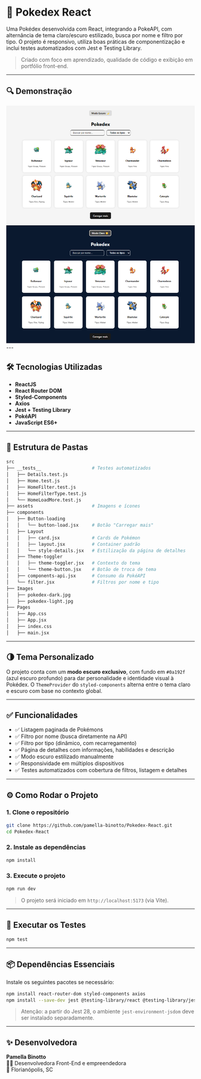 # 📘 Pokedex React

Uma Pokédex desenvolvida com React, integrando a PokeAPI, com alternância de tema claro/escuro estilizado, busca por nome e filtro por tipo. O projeto é responsivo, utiliza boas práticas de componentização e inclui testes automatizados com Jest e Testing Library.

> Criado com foco em aprendizado, qualidade de código e exibição em portfólio front-end.

---

## 🔍 Demonstração

<img src="./src/images/pokedex-light.png" alt="layout no modo claro"/>
<img src="./src/images/pokedex-dark.png" alt="layout no modo escuro"/>
---

## 🛠️ Tecnologias Utilizadas

- **ReactJS**
- **React Router DOM**
- **Styled-Components**
- **Axios**
- **Jest + Testing Library**
- **PokéAPI**
- **JavaScript ES6+**

---

## 📁 Estrutura de Pastas

```bash
src
├── __tests__                   # Testes automatizados
│   ├── Details.test.js
│   ├── Home.test.js
│   ├── HomeFilter.test.js
│   ├── HomeFilterType.test.js
│   └── HomeLoadMore.test.js
├── assets                      # Imagens e ícones
├── components
│   ├── Button-loading
│   │   └── button-load.jsx     # Botão "Carregar mais"
│   ├── Layout
│   │   ├── card.jsx            # Cards de Pokémon
│   │   ├── layout.jsx          # Container padrão
│   │   └── style-details.jsx   # Estilização da página de detalhes
│   ├── Theme-toggler
│   │   ├── theme-toggler.jsx   # Contexto do tema
│   │   └── theme-button.jsx    # Botão de troca de tema
│   ├── components-api.jsx      # Consumo da PokéAPI
│   └── filter.jsx              # Filtros por nome e tipo
├── Images
│   ├── pokedex-dark.jpg
│   ├── pokedex-light.jpg
├── Pages
│   ├── App.css
│   ├── App.jsx
│   ├── index.css
│   ├── main.jsx

```

---

## 🌗 Tema Personalizado

O projeto conta com um **modo escuro exclusivo**, com fundo em `#0a192f` (azul escuro profundo) para dar personalidade e identidade visual à Pokédex. O `ThemeProvider` do `styled-components` alterna entre o tema claro e escuro com base no contexto global.

---

## ✅ Funcionalidades

- ✅ Listagem paginada de Pokémons
- ✅ Filtro por nome (busca diretamente na API)
- ✅ Filtro por tipo (dinâmico, com recarregamento)
- ✅ Página de detalhes com informações, habilidades e descrição
- ✅ Modo escuro estilizado manualmente
- ✅ Responsividade em múltiplos dispositivos
- ✅ Testes automatizados com cobertura de filtros, listagem e detalhes

---

## ⚙️ Como Rodar o Projeto

### 1. Clone o repositório

```bash
git clone https://github.com/pamella-binotto/Pokedex-React.git
cd Pokedex-React
```

### 2. Instale as dependências

```bash
npm install
```

### 3. Execute o projeto

```bash
npm run dev
```

> O projeto será iniciado em `http://localhost:5173` (via Vite).

---

## 🧪 Executar os Testes

```bash
npm test
```

---

## 📦 Dependências Essenciais

Instale os seguintes pacotes se necessário:

```bash
npm install react-router-dom styled-components axios
npm install --save-dev jest @testing-library/react @testing-library/jest-dom @testing-library/user-event jest-environment-jsdom
```

> Atenção: a partir do Jest 28, o ambiente `jest-environment-jsdom` deve ser instalado separadamente.

---

## ✨ Desenvolvedora

**Pamella Binotto**  
👩‍💻 Desenvolvedora Front-End e empreendedora  
📍 Florianópolis, SC  
